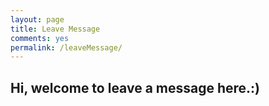 ```yaml
---
layout: page
title: Leave Message
comments: yes
permalink: /leaveMessage/
---
```

## Hi, welcome to leave a message here.:)

